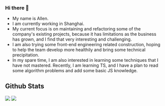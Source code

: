### Hi there 👋

- My name is Allen.  
- I am currently working in Shanghai.  
- My current focus is on maintaining and refactoring some of the company's existing projects, because it has limitations as the business has grown, and I find that very interesting and challenging.  
- I am also trying some front-end engineering related construction, hoping to help the team develop more healthily and bring some technical precipitation.  
- In my spare time, I am also interested in learning some techniques that I have not mastered. Recently, I am learning TS, and I have a plan to read some algorithm problems and add some basic JS knowledge.  

<h2> Github Stats </h2> 

<img align="center" src="https://github-readme-stats.vercel.app/api/top-langs/?username=allen-1998&layout=compact&theme=tokyonight" />

<img align="center" src="https://github-readme-stats.vercel.app/api?username=allen-1998&theme=tokyonight&show_icons=true" />
